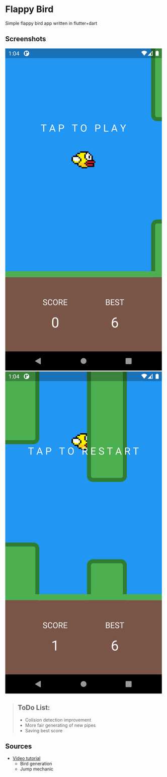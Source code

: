 # Flappy Bird

Simple flappy bird app written in flutter+dart

## Screenshots
![Home screen!](/ss/start.png "Home screen")
![Restart screen!](/ss/restart.png "Restart screen")

>## ToDo List:
>- Colision detection improvement
>- More fair generating of new pipes
>- Saving best score

## Sources
- [Video tutorial](https://www.youtube.com/watch?v=vgmVPpFP0fI)
  - Bird generation
  - Jump mechanic
